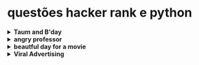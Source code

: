 # questões hacker rank e python

<details>
<summary>
<strong>Taum and B'day</strong>
</summary>

Taum planeja celebrar o aniversário do seu amigo, Disksha. Há dois tipos de presentes que o Disksha espera de Taum: um tipo de presente é preto e outro é branco. Para fazer ele feliz, Taum comprou <strong>b</strong> presentes preto e <strong>w</strong> presentes branco.

O custo do presente branco <strong>wc</strong> por unidade.

O custo do presente preto <strong>bc</strong> por unidade.

O custo para converter o presente, de branco para preto e de preto para branco é <strong>z</strong>.

Deve determinar o custo mínimo para comprar os presentes.

<strong>exemplo:</strong>
b = 3

w = 5

bc = 3

wc = 4

z = 1



Ele comprou 3 presentes preto, 5 presentes branco, o presente preto custa 3 e o branco custa 4. assim a saida ficaria 3 * 3 + 4 * 5 = 29

<strong> Descrição da função: </strong>

Entrada

int b: o número de presentes preto.

int w: o número de presentes branco.

int bc: preço dos presentes preto.

int wc: preço dos presentes branco.

int z:  preço para converter a cor do presente.

Retorno

int: custo minimo.

<strong> entrada hacker rank</strong>

primeiro valor => t, número de entradas. 1<= t <= 10

segundo valor => b, w. 0 <= b, w <= 10⁹

terceiro valor => bc, wc, z. <= bc, wc, z <= 10⁹

<strong>entrada e saída</strong>

Entrada:
```bs
STDIN   Function
-----   --------
5       t = 5

10 10   b = 10, w = 10

1 1 1   bc = 1, wc = 1, z = 1

5 9     b = 5, w = 9

2 3 4   bc = 2, wc = 3, z = 4

3 6     b = 3, w = 6

9 1 1   bc = 9, wc = 1, z = 1

7 7     b = 7, w = 7

4 2 1   bc = 4, wc = 2, z = 1

3 3     b = 3, w = 3

1 9 2   bc = 1, wc = 9, z = 2
```

Saída:
```bs
20
37
12
35
12
```

<strong> Explicação: </strong>

caso 1: bc == wc, saída b * bc + w * wc => 10 * 1 + 10 * 1 = 20

caso 2: wc + z > bc, saída b * bc + w * wc => 5 * 2 + 9 * 3 = 37

caso 3: bc > wc + z, saída  (b + w) * wc + b * z => (6 + 3) * 1 + 3 * 1 = 9 + 3 = 12

caso 4: bc > wc + z, saída (b + w) * wc + b * z => (7 + 7) * 2 + 7 * 1 = 14 * 2 + 7 = 35

caso 5: wc > bc + z, saída (b + w) * bc + w * z => (3 + 3) * 1 + 3 * 2 = 6 + 6 = 12

</details>

<details><summary><strong>angry professor</strong></summary>

Um professor de matemática tem uma classe de estudantes. Ele está frustrado com a frequência em suas aulas e decidiu cancelar se não houver o número mínimo de estudantes no horário.

<strong>Exemplo</strong>

n = 5

k = 3

a = [-2, -3, 0, 1, 2]

Eles quer o número mínimo é de 3 alunos presentes, os 3 primeiros chegaram antes ou no horário e os 2 últimos atrasado, assim tem aula retornando 'NO'.


<strong>descrição da função</strong>

a função angryProfessor retorna YES se a aula for cancelada, ou NO caso contrário.

angryProfessor tem os parametros:

int k => número de alunos no horário. 1 <= k <= n
    
int a[n] => array dos horários dos alunos. -100 <= a[i] <= 100, 1 <= n <= 1000

Retornos

string: tanto YES ou NO

Input Format

primeira linha <strong> t</strong>, número de casos.

segunda linha n e k.

terceira linha a[n].


<strong>entrada hacker-rank</strong>

2

4 3

-1 -3 4 2

4 2

0 -1 2 1

<strong>saida da função</strong>

YES

NO

<strong>Explicação</strong>

caso 1: espera 3 alunos no horário (a[i] <= 0), tendo apenas dois, assim a aula é cancelada retornando YES.

4 2

0 -1 2 1

caso 2: espera 2 alunos no horário, tem 2 no horário, assim a aula não é cancelada, retornado NO

</details>

<details><summary><strong>beautful day for a movie</strong></summary>

Lily criou um jogo com números inteiros, nele ela calcula a diferença entre um número e seu reverso. Por exemplo: a diferença entre o número <strong>12</strong> e o <strong>21</strong>, que é 9.

Ela usa esse jogo para tomadas de decisões. Ela vai observar os dias para ver um filme em um intervalo de dias.

Assim, dando um intervalo <strong>[i, i + 1, ..., j]</strong> e o número <strong>k</strong>, deve se determinar a quantidades de bons dias para ir ao cinema, pegando a diferença do dia, mais o seu inverso dividido pelo número <strong>k</strong>

<strong>Exemplo</strong>

n = 5

k = 3

a = [-2, -3, 0, 1, 2]

Eles quer o número mínimo é de 3 alunos presentes, os 3 primeiros chegaram antes ou no horário e os 2 últimos atrasado, assim tem aula retornando 'NO'.


<strong>descrição da função</strong>

a função viralAdvertising retorna um número.

viralAdvertising tem os parametros:

int i, j => criação do intervalo dos dias, i é o começo e j o final do interválo. 1 <= i, j <= 2x10⁶

int k => número para dividir. 1 <= k <= 2X10⁹

Retornos

int

Input Format

i j k

<strong>entrada hacker-rank</strong>

20 23 6

<strong>saida da função</strong>

2

<strong>Explicação</strong>

Intervalo dos dias 20, 21, 22, 23.

dia 20: |20 - 02| / 6 = 18 / 6 = 3, inteiro, dia bonito.

dia 21: |21 - 12| / 6 = 9 / 6 = 1,5, não é inteiro, não é um dia bonito.

dia 22: |22 - 22| / 6 = 0 / 6 = 0, inteiro, dia bonito.

dia 23: |23 - 32| / 6 = 9 / 6 = 1,5, não é inteiro, não é um dia bonito.

Assim dias bonitos temos dia 20 e 22, retorno igual 2!

</details>

<details><summary><strong>Viral Advertising</strong></summary>

A empresa HackerLand adotou uma estratégia de propaganda viral. Quando um produto é lançado, eles lançam a propaganda para exatamente <strong>5</strong> pessoas em uma mídia social.

No primeiro dia metade das <strong>5</strong> pessoas, arredondado para baixo (i.e. floor(5/2)=2), gostaram e enviaram para <strong>3</strong>, ou seja, <strong>6</strong> pessoas, receberam a propagando no segundo dia.

Assim se mantem com o passar dos dias, as pessoas que gostarem da propaganda envia para 3 pessoas, onde a metade delas irão gostar.

<strong>descrição da função</strong>

A função viralAdvertising retorna um número.

viralAdvertising tem os parametros:

int n => número de dias. 1 <=  n <= 50

Retornos

int, quantas pessoas gostaram no período total.

Input Format

n

<strong>entrada hacker-rank</strong>

5


3

<strong>saida da função</strong>

24


9

<strong>Explicação</strong>

<strong> caso 1 </strong>

dia     compartilhado       curtido     acumulado
1           5                   2           2
2           6                   3           5
3           9                   4           9
4           12                  6           15
5           18                  9           24

Assim no quinto dia tem 24 acumulado.


<strong> caso 2 </strong>

No primeiro dia 5 pessoas receberam, 5/2 = 2,5, assim 2 pessoas gostaram e compartilham para 6, no segundo dia das 6 pessoas, 6/2 = 3 curtiram e compartilharam para 9 pessoas, ou seja, 5 pessoas gostaram até então, por fim no terceiro dia das 9 pessoas tem-se que 9/2 = 4,5, ou seja, 4 pessoas gostaram, dando 9 pessoas que gostaram no final.

</details>